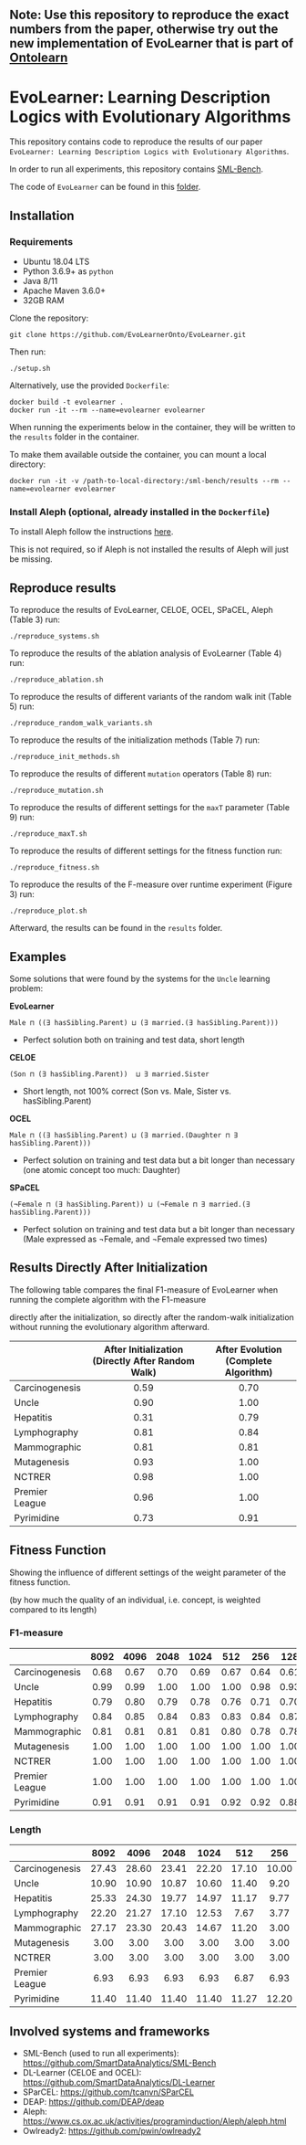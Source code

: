 ## Note: Use this repository to reproduce the exact numbers from the paper, otherwise try out the new implementation of EvoLearner that is part of [Ontolearn](https://github.com/dice-group/Ontolearn)
# EvoLearner: Learning Description Logics with Evolutionary Algorithms

This repository contains code to reproduce the results of our paper ```EvoLearner: Learning Description Logics with Evolutionary Algorithms```.

In order to run all experiments, this repository contains [SML-Bench](https://github.com/SmartDataAnalytics/SML-Bench).

The code of `EvoLearner` can be found in this [folder](https://github.com/dice-group/EvoLearner/tree/master/learningsystems/evolearner/EvoLearner).

## Installation

### Requirements

* Ubuntu 18.04 LTS
* Python 3.6.9+ as `python`
* Java 8/11
* Apache Maven 3.6.0+
* 32GB RAM

Clone the repository:
```
git clone https://github.com/EvoLearnerOnto/EvoLearner.git
```
Then run:
```
./setup.sh
```
Alternatively, use the provided ```Dockerfile```: 
```
docker build -t evolearner .
docker run -it --rm --name=evolearner evolearner
```

When running the experiments below in the container, they will be written to the
```results``` folder in the container. 

To make them available outside the container, you can mount a local directory:
```
docker run -it -v /path-to-local-directory:/sml-bench/results --rm --name=evolearner evolearner
```

### Install Aleph (optional, already installed in the ```Dockerfile```)

To install Aleph follow the instructions [here](https://github.com/EvoLearnerOnto/EvoLearner/tree/master/learningsystems/aleph_swipl).

This is not required, so if Aleph is not installed the results of Aleph will just be missing.

## Reproduce results

To reproduce the results of EvoLearner, CELOE, OCEL, SPaCEL, Aleph (Table 3) run:
```
./reproduce_systems.sh
```
To reproduce the results of the ablation analysis of EvoLearner (Table 4) run:
```
./reproduce_ablation.sh
```
To reproduce the results of different variants of the random walk init (Table 5) run:
```
./reproduce_random_walk_variants.sh
```
To reproduce the results of the initialization methods (Table 7) run:
```
./reproduce_init_methods.sh
```
To reproduce the results of different `mutation` operators (Table 8) run:
```
./reproduce_mutation.sh
```
To reproduce the results of different settings for the `maxT` parameter (Table 9) run:
```
./reproduce_maxT.sh
```
To reproduce the results of different settings for the fitness function run:
```
./reproduce_fitness.sh
```
To reproduce the results of the F-measure over runtime experiment (Figure 3) run:
```
./reproduce_plot.sh
```
Afterward, the results can be found in the ```results``` folder.

## Examples

Some solutions that were found by the systems for the `Uncle` learning problem:

**EvoLearner**

`Male ⊓ ((∃ hasSibling.Parent) ⊔ (∃ married.(∃ hasSibling.Parent)))`

- Perfect solution both on training and test data, short length

**CELOE**

`(Son ⊓ (∃ hasSibling.Parent))  ⊔ ∃ married.Sister`

- Short length, not 100% correct (Son vs. Male, Sister vs. hasSibling.Parent)

**OCEL**

`Male ⊓ ((∃ hasSibling.Parent) ⊔ (∃ married.(Daughter ⊓ ∃ hasSibling.Parent)))`

- Perfect solution on training and test data but a bit longer than necessary (one atomic concept too much: Daughter)
 
**SPaCEL**

`(¬Female ⊓ (∃ hasSibling.Parent)) ⊔ (¬Female ⊓ ∃ married.(∃ hasSibling.Parent)))`

- Perfect solution on training and test data but a bit longer than necessary (Male expressed as ¬Female, and ¬Female expressed two times)

## Results Directly After Initialization

The following table compares the final F1-measure of EvoLearner when running the complete algorithm with the F1-measure

directly after the initialization, so directly after the random-walk initialization without running the evolutionary algorithm afterward.

|   | After Initialization (Directly After Random Walk) | After Evolution (Complete Algorithm) |
|:--|:--:|:--:|
| Carcinogenesis   | 0.59 | 0.70 |
| Uncle   | 0.90 | 1.00 |
| Hepatitis  | 0.31 | 0.79 |
| Lymphography  | 0.81 | 0.84 |
| Mammographic  | 0.81 | 0.81  |
| Mutagenesis  | 0.93 | 1.00  |
| NCTRER  | 0.98 | 1.00  |
| Premier League | 0.96 | 1.00 |
| Pyrimidine  | 0.73  | 0.91 |

## Fitness Function

Showing the influence of different settings of the weight parameter of the fitness function.

(by how much the quality of an individual, i.e. concept, is weighted compared to its length)

### F1-measure
|   | 8092 | 4096 | 2048 | 1024 | 512 | 256 | 128 | 64 | 32  |
|:--|:--:|:--:|:--:|:--:|:---:|:---:|:---:|:---:|:---:|
| Carcinogenesis   | 0.68 | 0.67 | 0.70 | 0.69 | 0.67  | 0.64 | 0.61  | 0.60  | 0.60  |
| Uncle   | 0.99 | 0.99 | 1.00 | 1.00 | 1.00  | 0.98 | 0.93  | 0.88  | 0.87  |
| Hepatitis  | 0.79 | 0.80 | 0.79 | 0.78 | 0.76 | 0.71 | 0.70  | 0.61  | 0.59  |
| Lymphography  | 0.84 | 0.85 | 0.84 | 0.83 | 0.83 | 0.84 | 0.87  | 0.87  | 0.87  |
| Mammographic  | 0.81 | 0.81  | 0.81  | 0.81  | 0.80  | 0.78  | 0.78  | 0.78  | 0.78  |
| Mutagenesis  | 1.00 | 1.00  | 1.00  | 1.00  | 1.00  | 1.00  | 1.00  | 1.00  | 1.00  |
| NCTRER  | 1.00 | 1.00  | 1.00  | 1.00  | 1.00  | 1.00  | 1.00  | 1.00  | 1.00  |
| Premier League  | 1.00 | 1.00  | 1.00  | 1.00  | 1.00  | 1.00  | 1.00  | 1.00  | 1.00  |
| Pyrimidine  | 0.91  | 0.91  | 0.91  | 0.91  | 0.92  | 0.92  | 0.88  | 0.89  | 0.78  |

### Length
|   | 8092 | 4096 | 2048 | 1024 | 512 | 256 | 128 | 64 | 32  |
|:--|:--:|:--:|:--:|:--:|:---:|:---:|:---:|:---:|:---:|
| Carcinogenesis   | 27.43 | 28.60 | 23.41 | 22.20 | 17.10  | 10.00 | 5.40  | 3.13  | 3.00  |
| Uncle   | 10.90 | 10.90 | 10.87 | 10.60 | 11.40  | 9.20 | 6.50  | 4.23  | 3.33  |
| Hepatitis  | 25.33 | 24.30 | 19.77 | 14.97 | 11.17 | 9.77 | 7.33  | 5.63  | 5.43  |
| Lymphography  | 22.20 | 21.27 | 17.10 | 12.53 | 7.67 | 3.77 | 3.07  | 3.00  | 3.00  |
| Mammographic  | 27.17 | 23.30  | 20.43  | 14.67  | 11.20  | 3.00  | 3.00  | 3.00  | 3.00  |
| Mutagenesis  | 3.00 | 3.00  | 3.00  | 3.00  | 3.00  | 3.00  | 3.00  | 3.00  | 3.00  |
| NCTRER  | 3.00 | 3.00  | 3.00  | 3.00  | 3.00  | 3.00  | 3.00  | 3.00  | 3.00  |
| Premier League  | 6.93  | 6.93  | 6.93  | 6.93  | 6.87  | 6.93  | 7.13  | 6.87  | 7.00  |
| Pyrimidine  | 11.40  | 11.40  | 11.40  | 11.40  | 11.27  | 12.20  | 10.87  | 7.13  | 5.13  |

## Involved systems and frameworks

* SML-Bench (used to run all experiments): https://github.com/SmartDataAnalytics/SML-Bench
* DL-Learner (CELOE and OCEL): https://github.com/SmartDataAnalytics/DL-Learner
* SParCEL: https://github.com/tcanvn/SParCEL
* DEAP: https://github.com/DEAP/deap
* Aleph: https://www.cs.ox.ac.uk/activities/programinduction/Aleph/aleph.html
* Owlready2: https://github.com/pwin/owlready2 
